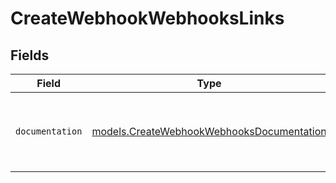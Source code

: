 # CreateWebhookWebhooksLinks


## Fields

| Field                                                                                        | Type                                                                                         | Required                                                                                     | Description                                                                                  |
| -------------------------------------------------------------------------------------------- | -------------------------------------------------------------------------------------------- | -------------------------------------------------------------------------------------------- | -------------------------------------------------------------------------------------------- |
| `documentation`                                                                              | [models.CreateWebhookWebhooksDocumentation](../models/createwebhookwebhooksdocumentation.md) | :heavy_check_mark:                                                                           | The URL to the generic Mollie API error handling guide.                                      |